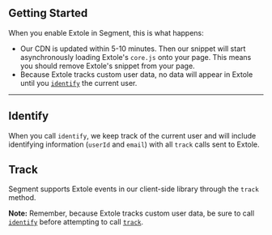 
## Getting Started

When you enable Extole in Segment, this is what happens:

- Our CDN is updated within 5-10 minutes. Then our snippet will start asynchronously loading Extole's `core.js` onto your page. This means you should remove Extole's snippet from your page.
- Because Extole tracks custom user data, no data will appear in Extole until you [`identify`](#identify) the current user.


- - -


## Identify

When you call `identify`, we keep track of the current user and will include identifying information (`userId` and `email`) with all `track` calls sent to Extole.

## Track

Segment supports Extole events in our client-side library through the `track` method.

**Note:** Remember, because Extole tracks custom user data, be sure to call [`identify`](#identify) before attempting to call [`track`](#track).
